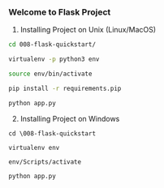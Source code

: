 ### Welcome to Flask Project

1. Installing Project on Unix (Linux/MacOS)

```bash
cd 008-flask-quickstart/

virtualenv -p python3 env

source env/bin/activate

pip install -r requirements.pip

python app.py
```

2. Installing Project on Windows

```
cd \008-flask-quickstart

virtualenv env

env/Scripts/activate

python app.py
```
